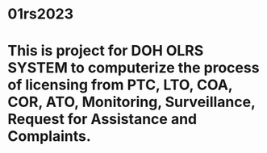 # 01rs2023
# This is project for DOH OLRS SYSTEM to computerize the process of licensing from PTC, LTO, COA, COR, ATO, Monitoring, Surveillance, Request for Assistance and Complaints.

